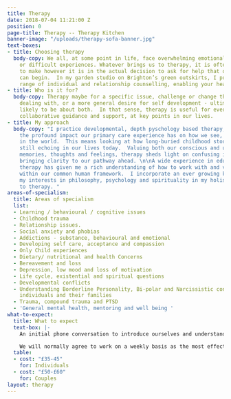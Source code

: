 ```yaml
---
title: Therapy
date: 2018-07-04 11:21:00 Z
position: 0
page-title: Therapy -- Therapy Kitchen
banner-image: "/uploads/therapy-sofa-banner.jpg"
text-boxes:
- title: Choosing therapy
  body-copy: We all, at some point in life, face overwhelming emotional challenges
    or difficult experiences. Whatever brings us to therapy, it is often a hard choice
    to make however it is in the actual decision to ask for help that our healing
    can begin.  In my garden studio on Brighton’s green outskirts, I practice a broad
    range of individual and relationship counselling, enabling your healing journey.
- title: Who is it for?
  body-copy: Therapy maybe for a specific issue, challenge or change that you are
    dealing with, or a more general desire for self development - ultimately it is
    likely to be about both.  In that sense, therapy is useful for everyone, offering
    collaborative guidance and support, at key points in our lives.
- title: My approach
  body-copy: "I practice developmental, depth pyschology based therapy, founded on
    the profound impact our primary care experience has on how we see, feel and act
    in the world.  This means looking at how long-buried childhood stories are somehow
    still echoing in our lives today.  Valuing both our conscious and unconscious
    memories, thoughts and feelings, therapy sheds light on confusing inner conflicts,
    bringing clarity to our pathway ahead. \n\nA wide experience in education and
    therapy has given me a rich understanding of how to work with and value each individual
    within our common human framework.  I incorporate an ever growing knowledge from
    my interests in philosophy, psychology and spirituality in my holistic approach
    to therapy. "
areas-of-specialism:
  title: Areas of specialism
  list:
  - Learning / behavioural / cognitive issues
  - Childhood trauma
  - Relationship issues.
  - Social anxiety and phobias
  - Addictions - substance, behavioural and emotional
  - Developing self care, acceptance and compassion
  - Only Child experiences
  - Dietary/ nutritional and health Concerns
  - Bereavement and loss
  - Depression, low mood and loss of motivation
  - Life cycle, existential and spiritual questions
  - Developmental conflicts
  - Understanding Borderline Personality, Bi-polar and Narcissistic conditions, for
    individuals and their families
  - Trauma, compound trauma and PTSD
  - 'General mental health, mentoring and well being '
what-to-expect:
  title: What to expect
  text-box: |-
    An initial phone conversation to introduce ourselves and understand how I can help.  I offer a half hour assessment, costing £15, to establish whether I am the right counsellor for your needs.

    We will normally agree to work on a weekly basis as the most effective schedule, in either a short term or open ended time span.  However each therapeutic relationship is unique and we will agree working patterns accordingly, within a flexible framework.
  table:
  - cost: "£35-45"
    for: Individuals
  - cost: "£50-£60"
    for: Couples
layout: therapy
---
```


